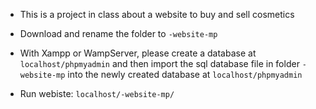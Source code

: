 - This is a project in class about a website to buy and sell cosmetics

- Download and rename the folder to `-website-mp`

- With Xampp or WampServer, please create a database at `localhost/phpmyadmin` and then import the sql database file in folder `-website-mp` into the newly created database at `localhost/phpmyadmin`

- Run webiste: `localhost/-website-mp/`
